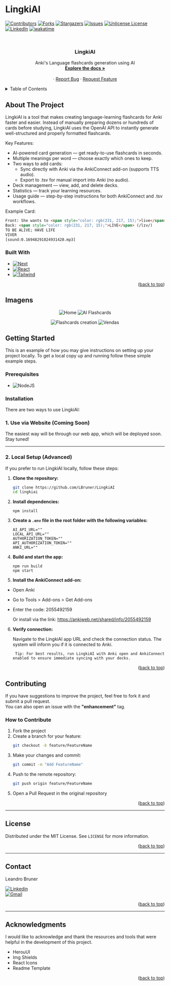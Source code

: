 # LingkiAI

<!-- Improved compatibility of back to top link: See: https://github.com/LBruner/LingkiAI/pull/73 -->
<a id="readme-top"></a>


<!-- PROJECT SHIELDS -->

[![Contributors][contributors-shield]][contributors-url]
[![Forks][forks-shield]][forks-url]
[![Stargazers][stars-shield]][stars-url]
[![Issues][issues-shield]][issues-url]
[![Unlicense License][license-shield]][license-url]
[![LinkedIn][linkedin-shield]][linkedin-url]
[![wakatime](https://wakatime.com/badge/github/LBruner/LingkiAI.svg)](https://wakatime.com/badge/github/LBruner/LingkiAI)


<!-- PROJECT LOGO -->
<br />
<div align="center">
  <h3 align="center">LingkiAI</h3>

  <p align="center">
    Anki's Language flashcards generation using AI
    <br />
    <a href="https://github.com/LBruner/LingkiAI"><strong>Explore the docs »</strong></a>
    <br />
    <br />
    &middot;
    <a href="https://github.com/LBruner/LingkiAI/issues/new?labels=bug&template=bug-report---.md">Report Bug</a>
    &middot;
    <a href="https://github.com/LBruner/LingkiAI/issues/new?labels=enhancement&template=feature-request---.md">Request Feature</a>
  </p>
</div>



<!-- TABLE OF CONTENTS -->
<details>
  <summary>Table of Contents</summary>
  <ol>
    <li>
      <a href="#about-the-project">About The Project</a>
      <ul>
        <li><a href="#built-with">Built With</a></li>
      </ul>
    </li>
    <li>
      <a href="#getting-started">Getting Started</a>
      <ul>
        <li><a href="#prerequisites">Prerequisites</a></li>
        <li><a href="#installation">Installation</a></li>
      </ul>
    </li>
    <li><a href="#contributing">Contributing</a></li>
    <li><a href="#license">License</a></li>
    <li><a href="#contact">Contact</a></li>
    <li><a href="#acknowledgments">Acknowledgments</a></li>
  </ol>
</details>



<!-- ABOUT THE PROJECT -->
## About The Project

[//]: # ([![Product Name Screen Shot][product-screenshot]]&#40;https://example.com&#41;)

LingkiAI is a tool that makes creating language-learning flashcards for Anki faster and easier.
Instead of manually preparing dozens or hundreds of cards before studying, LingkiAI uses the OpenAI API to instantly generate well-structured and properly formatted flashcards.

Key Features:

* AI-powered card generation — get ready-to-use flashcards in seconds.
* Multiple meanings per word — choose exactly which ones to keep.
* Two ways to add cards:
  * Sync directly with Anki via the AnkiConnect add-on (supports TTS audio).
  * Export to .tsv for manual import into Anki (no audio).
* Deck management — view, add, and delete decks.
* Statistics — track your learning resources.
* Usage guide — step-by-step instructions for both AnkiConnect and .tsv workflows.

Example Card:

```html
Front: She wants to <span style="color: rgb(231, 217, 15);">live</span> a long and happy life.[sound:0.716676793845195.mp3]  
Back: <span style="color: rgb(231, 217, 15);">LIVE</span> (/lɪv/)  
TO BE ALIVE; HAVE LIFE  
VIVER  
[sound:0.16948291024931428.mp3]
```

### Built With

* [![Next][Next.js]][Next-url]
* [![React][React.js]][React-url]
* [![Tailwind][Tailwind.com]][Tailwind-url]

<p align="right">(<a href="#readme-top">back to top</a>)</p>


## Imagens


<p align="center">
  <img src="public/docs/images/screenshot_1.png" alt="Home"/>
  <img src="public/docs/images/screenshot_2.png" alt="AI Flashcards"/>
</p>
<p align="center">
  <img src="public/docs/images/screenshot_3.png" alt="Flashcards creation"/>
  <img src="public/docs/images/screenshot_4.png" alt="Vendas"/>
</p>


<!-- GETTING STARTED -->
## Getting Started

This is an example of how you may give instructions on setting up your project locally.
To get a local copy up and running follow these simple example steps.

### Prerequisites

* ![NodeJS][Node-shield]

### Installation

There are two ways to use LingkiAI:

### 1. Use via Website (Coming Soon)
The easiest way will be through our web app, which will be deployed soon. Stay tuned!

---

### 2. Local Setup (Advanced)

If you prefer to run LingkiAI locally, follow these steps:

1. **Clone the repository:**
    ```bash
   git clone https://github.com/LBruner/LingkiAI
   cd lingkiai
   ```

2. **Install dependencies:**
      ```
      npm install 
      ```

3. **Create a `.env` file in the root folder with the following variables:**
    ```
    AI_API_URL=""
    LOCAL_API_URL=""
    AUTHORIZATION_TOKEN=""
    API_AUTHORIZATION_TOKEN=""
    ANKI_URL=""
    ```

4. **Build and start the app:**
    ```
    npm run build
    npm start
    ```
5. **Install the AnkiConnect add-on:**
- Open Anki
- Go to Tools > Add-ons > Get Add-ons
- Enter the code: 2055492159


    Or install via the link:  https://ankiweb.net/shared/info/2055492159

6. **Verify connection:**
   
    Navigate to the LingkiAI app URL and check the connection status.
    The system will inform you if it is connected to Anki.


        Tip: For best results, run LingkiAI with Anki open and AnkiConnect enabled to ensure immediate syncing with your decks.

<p align="right">(<a href="#readme-top">back to top</a>)</p>

<!-- CONTRIBUTING -->

## Contributing

<a id="contributing"></a>

If you have suggestions to improve the project, feel free to fork it and submit a pull request.  
You can also open an issue with the **"enhancement"** tag.

### How to Contribute

1. Fork the project
2. Create a branch for your feature:
    ```bash
    git checkout -b feature/FeatureName
    ```
3. Make your changes and commit:
    ```bash
    git commit -m "Add FeatureName"
    ```
4. Push to the remote repository:
    ```bash
    git push origin feature/FeatureName
    ```
5. Open a Pull Request in the original repository

<p align="right">(<a href="#readme-top">back to top</a>)</p>

---

<!-- LICENSE -->

<a id="license"></a>

## License

Distributed under the MIT License. See `LICENSE` for more information.

<p align="right">(<a href="#readme-top">back to top</a>)</p>

---

<!-- CONTACT -->

<a id="contact"></a>

## Contact

Leandro Bruner

[![Linkedin][linkedin-shield]][linkedin-url]  
[![Gmail][Gmail]][Gmail-url]

<p align="right">(<a href="#readme-top">back to top</a>)</p>

---

<!-- ACKNOWLEDGMENTS -->

<a id="acknowledgments"></a>

## Acknowledgments

I would like to acknowledge and thank the resources and tools that were helpful in the development of this project.

- HerouUI
- Img Shields
- React Icons
- Readme Template

<p align="right">(<a href="#readme-top">back to top</a>)</p>



<!-- MARKDOWN LINKS & IMAGES -->
<!-- https://www.markdownguide.org/basic-syntax/#reference-style-links -->
[contributors-shield]: https://img.shields.io/github/contributors/LBruner/LingkiAI.svg?style=for-the-badge
[contributors-url]: https://github.com/LBruner/LingkiAI/graphs/contributors
[forks-shield]: https://img.shields.io/github/forks/LBruner/LingkiAI.svg?style=for-the-badge
[forks-url]: https://github.com/LBruner/LingkiAI/network/members
[stars-shield]: https://img.shields.io/github/stars/LBruner/LingkiAI.svg?style=for-the-badge
[stars-url]: https://github.com/LBruner/LingkiAI/stargazers
[issues-shield]: https://img.shields.io/github/issues/LBruner/LingkiAI.svg?style=for-the-badge
[issues-url]: https://github.com/LBruner/LingkiAI/issues
[license-shield]: https://img.shields.io/github/license/LBruner/LingkiAI.svg?style=for-the-badge
[license-url]: https://github.com/LBruner/LingkiAI/blob/master/LICENSE.txt
[linkedin-shield]: https://img.shields.io/badge/-LinkedIn-black.svg?style=for-the-badge&logo=linkedin&colorB=333
[linkedin-url]: https://www.linkedin.com/in/lbruner-dev/
[product-screenshot]: images/screenshot.png
[Next.js]: https://img.shields.io/badge/next.js-000000?style=for-the-badge&logo=nextdotjs&logoColor=white
[Next-url]: https://nextjs.org/
[React.js]: https://img.shields.io/badge/React-20232A?style=for-the-badge&logo=react&logoColor=61DAFB
[React-url]: https://reactjs.org/
[Vue.js]: https://img.shields.io/badge/Vue.js-35495E?style=for-the-badge&logo=vuedotjs&logoColor=4FC08D
[Vue-url]: https://vuejs.org/
[Angular.io]: https://img.shields.io/badge/Angular-DD0031?style=for-the-badge&logo=angular&logoColor=white
[Angular-url]: https://angular.io/
[Svelte.dev]: https://img.shields.io/badge/Svelte-4A4A55?style=for-the-badge&logo=svelte&logoColor=FF3E00
[Svelte-url]: https://svelte.dev/
[Laravel.com]: https://img.shields.io/badge/Laravel-FF2D20?style=for-the-badge&logo=laravel&logoColor=white
[Laravel-url]: https://laravel.com
[Bootstrap.com]: https://img.shields.io/badge/Bootstrap-563D7C?style=for-the-badge&logo=bootstrap&logoColor=white
[Bootstrap-url]: https://getbootstrap.com
[JQuery.com]: https://img.shields.io/badge/jQuery-0769AD?style=for-the-badge&logo=jquery&logoColor=white
[JQuery-url]: https://jquery.com
[Tailwind.com]: https://img.shields.io/badge/Tailwind_CSS-grey?style=for-the-badge&logo=tailwind-css&logoColor=38B2AC

[Tailwind-url]: https://tailwindcss.com/
[Node-shield]: https://img.shields.io/badge/node.js-339933?style=for-the-badge&logo=Node.js&logoColor=white
[linkedin-shield]: https://img.shields.io/badge/-LinkedIn-black.svg?style=for-the-badge&logo=linkedin&colorB=333

[linkedin-url]: https://www.linkedin.com/in/lbruner-dev/

[Gmail]: https://img.shields.io/badge/Gmail-D14836?style=for-the-badge&logo=gmail&logoColor=white

[Gmail-url]: mailto:leandrobruner15@gmail.com
